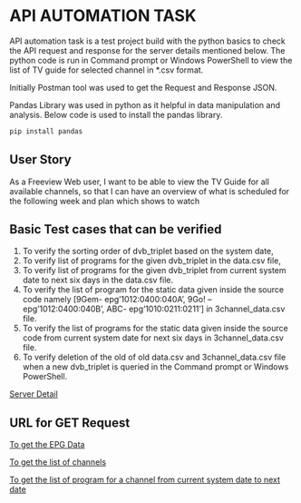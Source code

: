 # API AUTOMATION TASK

API automation task is a test project build with the python basics to check the API request and response for the server details mentioned below. The python code is run in Command prompt or Windows PowerShell to view the list of TV guide for selected channel in *.csv format.

Initially Postman tool was used to get the Request and Response JSON.

Pandas Library was used in python as it helpful in data manipulation and analysis. Below code is used to install the pandas library.

```bash
pip install pandas
```

## User Story

As a Freeview Web user, I want to be able to view the TV Guide for all available channels, so that I can have an overview of what is scheduled for the following week and plan which
shows to watch

## Basic Test cases that can be verified
1.	To verify the sorting order of dvb_triplet based on the system date,
2.	To verify list of programs for the given dvb_triplet in the data.csv file,
3.	To verify list of programs for the given dvb_triplet from current system date to next six days in the data.csv file.
4.	To verify the list of program for the static data given inside the source code namely [9Gem- epg’1012:0400:040A’, 9Go! – epg’1012:0400:040B’, ABC- epg‘1010:0211:0211’] in 3channel_data.csv file.
5.	To verify the list of programs for the static data given inside the source code from current system date for next six days in 3channel_data.csv file.
6.	To verify deletion of the old of old data.csv and 3channel_data.csv file when a new dvb_triplet is queried in the Command prompt or Windows PowerShell.

[Server Detail](https://fvau-api-prod.switch.tv/)


## URL for GET Request

[To get the EPG Data](https://fvau-api-prod.switch.tv/content/v1/epgs/) 
 
[To get the list of channels](https://fvau-api-prod.switch.tv/content/v1/channels/?limit=3)

[To get the list of program for a channel from current system date to next date](https://fvau-api-prod.switch.tv/content/v1/epgs/3202:0300:0301/?start=2020-03-23&end=2020-03-24&limit=100&offset=0&more=true&sort=start)   

